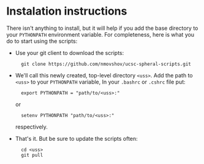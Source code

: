 Instalation instructions
=========================

There isn't anything to install, but it will help if you add the base directory
to your `PYTHONPATH` environment variable. For completeness, here is what you do
to start using the scripts:

+ Use your git client to download the scripts:  
        
        git clone https://github.com/nmovshov/ucsc-spheral-scripts.git
        
+ We'll call this newly created, top-level directory `<uss>`. Add the path to `<uss>`
  to your `PYTHONPATH` variable, In your `.bashrc` or `.cshrc` file put:
        
        export PYTHONPATH = "path/to/<uss>:"

  or  
  
        setenv PYTHONPATH "path/to/<uss>:"
  
  respectively.
  
+ That's it. But be sure to update the scripts often:

        cd <uss>
        git pull
